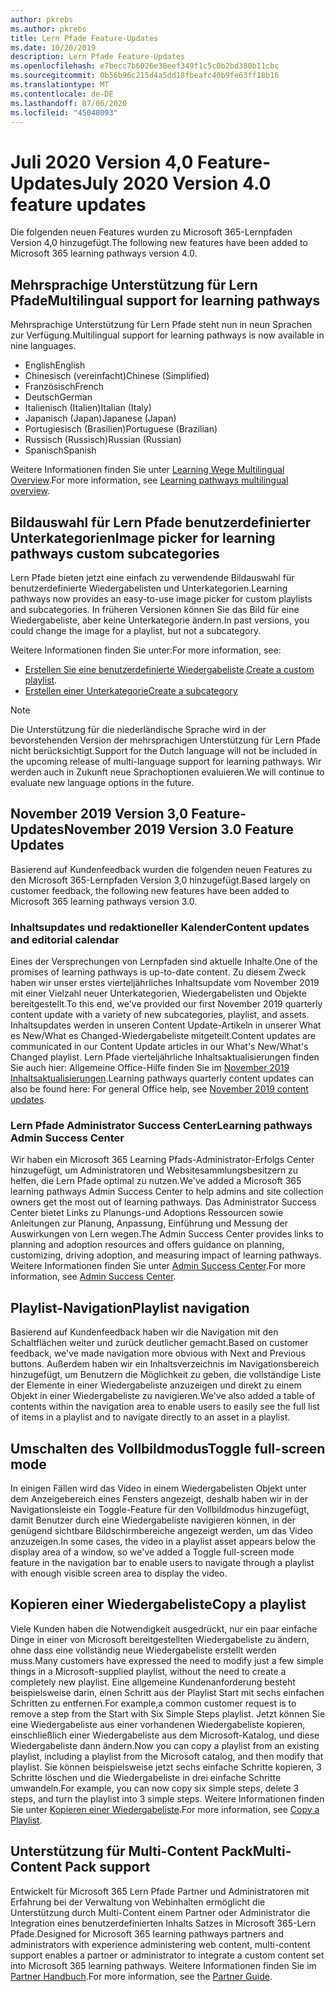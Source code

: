 ```yaml
---
author: pkrebs
ms.author: pkrebs
title: Lern Pfade Feature-Updates
ms.date: 10/20/2019
description: Lern Pfade Feature-Updates
ms.openlocfilehash: e7becc7b6026e38eef349f1c5c0b2bd380b11cbc
ms.sourcegitcommit: 0b56b96c215d4a5dd18fbeafc40b9fe63ff18b16
ms.translationtype: MT
ms.contentlocale: de-DE
ms.lasthandoff: 07/06/2020
ms.locfileid: "45048093"
---
```

# <a name="july-2020-version-40-feature-updates"></a><span data-ttu-id="d492a-103">Juli 2020 Version 4,0 Feature-Updates</span><span class="sxs-lookup"><span data-stu-id="d492a-103">July 2020 Version 4.0 feature updates</span></span> 

<span data-ttu-id="d492a-104">Die folgenden neuen Features wurden zu Microsoft 365-Lernpfaden Version 4,0 hinzugefügt.</span><span class="sxs-lookup"><span data-stu-id="d492a-104">The following new features have been added to Microsoft 365 learning pathways version 4.0.</span></span> 

## <a name="multilingual-support-for-learning-pathways"></a><span data-ttu-id="d492a-105">Mehrsprachige Unterstützung für Lern Pfade</span><span class="sxs-lookup"><span data-stu-id="d492a-105">Multilingual support for learning pathways</span></span> 
<span data-ttu-id="d492a-106">Mehrsprachige Unterstützung für Lern Pfade steht nun in neun Sprachen zur Verfügung.</span><span class="sxs-lookup"><span data-stu-id="d492a-106">Multilingual support for learning pathways is now available in nine languages.</span></span>  
- <span data-ttu-id="d492a-107">English</span><span class="sxs-lookup"><span data-stu-id="d492a-107">English</span></span>     
- <span data-ttu-id="d492a-108">Chinesisch (vereinfacht)</span><span class="sxs-lookup"><span data-stu-id="d492a-108">Chinese (Simplified)</span></span> 
- <span data-ttu-id="d492a-109">Französisch</span><span class="sxs-lookup"><span data-stu-id="d492a-109">French</span></span> 
- <span data-ttu-id="d492a-110">Deutsch</span><span class="sxs-lookup"><span data-stu-id="d492a-110">German</span></span> 
- <span data-ttu-id="d492a-111">Italienisch (Italien)</span><span class="sxs-lookup"><span data-stu-id="d492a-111">Italian (Italy)</span></span> 
- <span data-ttu-id="d492a-112">Japanisch (Japan)</span><span class="sxs-lookup"><span data-stu-id="d492a-112">Japanese (Japan)</span></span> 
- <span data-ttu-id="d492a-113">Portugiesisch (Brasilien)</span><span class="sxs-lookup"><span data-stu-id="d492a-113">Portuguese (Brazilian)</span></span> 
- <span data-ttu-id="d492a-114">Russisch (Russisch)</span><span class="sxs-lookup"><span data-stu-id="d492a-114">Russian (Russian)</span></span> 
- <span data-ttu-id="d492a-115">Spanisch</span><span class="sxs-lookup"><span data-stu-id="d492a-115">Spanish</span></span> 

<span data-ttu-id="d492a-116">Weitere Informationen finden Sie unter [Learning Wege Multilingual Overview](custom_overview.md).</span><span class="sxs-lookup"><span data-stu-id="d492a-116">For more information, see [Learning pathways multilingual overview](custom_overview.md).</span></span> 

## <a name="image-picker-for-learning-pathways-custom-subcategories"></a><span data-ttu-id="d492a-117">Bildauswahl für Lern Pfade benutzerdefinierter Unterkategorien</span><span class="sxs-lookup"><span data-stu-id="d492a-117">Image picker for learning pathways custom subcategories</span></span> 
<span data-ttu-id="d492a-118">Lern Pfade bieten jetzt eine einfach zu verwendende Bildauswahl für benutzerdefinierte Wiedergabelisten und Unterkategorien.</span><span class="sxs-lookup"><span data-stu-id="d492a-118">Learning pathways now provides an easy-to-use image picker for custom playlists and subcategories.</span></span>  <span data-ttu-id="d492a-119">In früheren Versionen können Sie das Bild für eine Wiedergabeliste, aber keine Unterkategorie ändern.</span><span class="sxs-lookup"><span data-stu-id="d492a-119">In past versions, you could change the image for a playlist, but not a subcategory.</span></span>  

<span data-ttu-id="d492a-120">Weitere Informationen finden Sie unter:</span><span class="sxs-lookup"><span data-stu-id="d492a-120">For more information, see:</span></span>
- <span data-ttu-id="d492a-121">[Erstellen Sie eine benutzerdefinierte Wiedergabeliste](custom_createnewplaylist.md).</span><span class="sxs-lookup"><span data-stu-id="d492a-121">[Create a custom playlist](custom_createnewplaylist.md).</span></span> 
- [<span data-ttu-id="d492a-122">Erstellen einer Unterkategorie</span><span class="sxs-lookup"><span data-stu-id="d492a-122">Create a subcategory</span></span>](custom_createnewcat.md)

> [!NOTE]
> <span data-ttu-id="d492a-123">Die Unterstützung für die niederländische Sprache wird in der bevorstehenden Version der mehrsprachigen Unterstützung für Lern Pfade nicht berücksichtigt.</span><span class="sxs-lookup"><span data-stu-id="d492a-123">Support for the Dutch language will not be included in the upcoming release of multi-language support for learning pathways.</span></span> <span data-ttu-id="d492a-124">Wir werden auch in Zukunft neue Sprachoptionen evaluieren.</span><span class="sxs-lookup"><span data-stu-id="d492a-124">We will continue to evaluate new language options in the future.</span></span>

## <a name="november-2019-version-30-feature-updates"></a><span data-ttu-id="d492a-125">November 2019 Version 3,0 Feature-Updates</span><span class="sxs-lookup"><span data-stu-id="d492a-125">November 2019 Version 3.0 Feature Updates</span></span>
<span data-ttu-id="d492a-126">Basierend auf Kundenfeedback wurden die folgenden neuen Features zu den Microsoft 365-Lernpfaden Version 3,0 hinzugefügt.</span><span class="sxs-lookup"><span data-stu-id="d492a-126">Based largely on customer feedback, the following new features have been added to Microsoft 365 learning pathways version 3.0.</span></span>

### <a name="content-updates-and-editorial-calendar"></a><span data-ttu-id="d492a-127">Inhaltsupdates und redaktioneller Kalender</span><span class="sxs-lookup"><span data-stu-id="d492a-127">Content updates and editorial calendar</span></span>
<span data-ttu-id="d492a-128">Eines der Versprechungen von Lernpfaden sind aktuelle Inhalte.</span><span class="sxs-lookup"><span data-stu-id="d492a-128">One of the promises of learning pathways is up-to-date content.</span></span> <span data-ttu-id="d492a-129">Zu diesem Zweck haben wir unser erstes vierteljährliches Inhaltsupdate vom November 2019 mit einer Vielzahl neuer Unterkategorien, Wiedergabelisten und Objekte bereitgestellt.</span><span class="sxs-lookup"><span data-stu-id="d492a-129">To this end, we've provided our first November 2019 quarterly content update with a variety of new subcategories, playlist, and assets.</span></span> <span data-ttu-id="d492a-130">Inhaltsupdates werden in unseren Content Update-Artikeln in unserer What es New/What es Changed-Wiedergabeliste mitgeteilt.</span><span class="sxs-lookup"><span data-stu-id="d492a-130">Content updates are communicated in our Content Update articles in our What's New/What's Changed playlist.</span></span> <span data-ttu-id="d492a-131">Lern Pfade vierteljährliche Inhaltsaktualisierungen finden Sie auch hier: Allgemeine Office-Hilfe finden Sie im [November 2019 Inhaltsaktualisierungen](custom_contentupdates.md).</span><span class="sxs-lookup"><span data-stu-id="d492a-131">Learning pathways quarterly content updates can also be found here: For general Office help, see [November 2019 content updates](custom_contentupdates.md).</span></span>

### <a name="learning-pathways-admin-success-center"></a><span data-ttu-id="d492a-132">Lern Pfade Administrator Success Center</span><span class="sxs-lookup"><span data-stu-id="d492a-132">Learning pathways Admin Success Center</span></span>
<span data-ttu-id="d492a-133">Wir haben ein Microsoft 365 Learning Pfads-Administrator-Erfolgs Center hinzugefügt, um Administratoren und Websitesammlungsbesitzern zu helfen, die Lern Pfade optimal zu nutzen.</span><span class="sxs-lookup"><span data-stu-id="d492a-133">We've added a Microsoft 365 learning pathways Admin Success Center to help admins and site collection owners get the most out of learning pathways.</span></span> <span data-ttu-id="d492a-134">Das Administrator Success Center bietet Links zu Planungs-und Adoptions Ressourcen sowie Anleitungen zur Planung, Anpassung, Einführung und Messung der Auswirkungen von Lern wegen.</span><span class="sxs-lookup"><span data-stu-id="d492a-134">The Admin Success Center provides links to planning and adoption resources and offers guidance on planning, customizing, driving adoption, and measuring impact of learning pathways.</span></span> <span data-ttu-id="d492a-135">Weitere Informationen finden Sie unter [Admin Success Center](custom_successcenter.md).</span><span class="sxs-lookup"><span data-stu-id="d492a-135">For more information, see [Admin Success Center](custom_successcenter.md).</span></span>

## <a name="playlist-navigation"></a><span data-ttu-id="d492a-136">Playlist-Navigation</span><span class="sxs-lookup"><span data-stu-id="d492a-136">Playlist navigation</span></span>
<span data-ttu-id="d492a-137">Basierend auf Kundenfeedback haben wir die Navigation mit den Schaltflächen weiter und zurück deutlicher gemacht.</span><span class="sxs-lookup"><span data-stu-id="d492a-137">Based on customer feedback, we've made navigation more obvious with Next and Previous buttons.</span></span> <span data-ttu-id="d492a-138">Außerdem haben wir ein Inhaltsverzeichnis im Navigationsbereich hinzugefügt, um Benutzern die Möglichkeit zu geben, die vollständige Liste der Elemente in einer Wiedergabeliste anzuzeigen und direkt zu einem Objekt in einer Wiedergabeliste zu navigieren.</span><span class="sxs-lookup"><span data-stu-id="d492a-138">We've also added a table of contents within the navigation area to enable users to easily see the full list of items in a playlist and to navigate directly to an asset in a playlist.</span></span>

## <a name="toggle-full-screen-mode"></a><span data-ttu-id="d492a-139">Umschalten des Vollbildmodus</span><span class="sxs-lookup"><span data-stu-id="d492a-139">Toggle full-screen mode</span></span>
<span data-ttu-id="d492a-140">In einigen Fällen wird das Video in einem Wiedergabelisten Objekt unter dem Anzeigebereich eines Fensters angezeigt, deshalb haben wir in der Navigationsleiste ein Toggle-Feature für den Vollbildmodus hinzugefügt, damit Benutzer durch eine Wiedergabeliste navigieren können, in der genügend sichtbare Bildschirmbereiche angezeigt werden, um das Video anzuzeigen.</span><span class="sxs-lookup"><span data-stu-id="d492a-140">In some cases, the video in a playlist asset appears below the display area of a window, so we've added a Toggle full-screen mode feature in the navigation bar to enable users to navigate through a playlist with enough visible screen area to display the video.</span></span>

## <a name="copy-a-playlist"></a><span data-ttu-id="d492a-141">Kopieren einer Wiedergabeliste</span><span class="sxs-lookup"><span data-stu-id="d492a-141">Copy a playlist</span></span>
<span data-ttu-id="d492a-142">Viele Kunden haben die Notwendigkeit ausgedrückt, nur ein paar einfache Dinge in einer von Microsoft bereitgestellten Wiedergabeliste zu ändern, ohne dass eine vollständig neue Wiedergabeliste erstellt werden muss.</span><span class="sxs-lookup"><span data-stu-id="d492a-142">Many customers have expressed the need to modify just a few simple things in a Microsoft-supplied playlist, without the need to create a completely new playlist.</span></span> <span data-ttu-id="d492a-143">Eine allgemeine Kundenanforderung besteht beispielsweise darin, einen Schritt aus der Playlist Start mit sechs einfachen Schritten zu entfernen.</span><span class="sxs-lookup"><span data-stu-id="d492a-143">For example,a common customer request is to remove a step from the Start with Six Simple Steps playlist.</span></span> <span data-ttu-id="d492a-144">Jetzt können Sie eine Wiedergabeliste aus einer vorhandenen Wiedergabeliste kopieren, einschließlich einer Wiedergabeliste aus dem Microsoft-Katalog, und diese Wiedergabeliste dann ändern.</span><span class="sxs-lookup"><span data-stu-id="d492a-144">Now you can copy a playlist from an existing playlist, including a playlist from the Microsoft catalog, and then modify that playlist.</span></span> <span data-ttu-id="d492a-145">Sie können beispielsweise jetzt sechs einfache Schritte kopieren, 3 Schritte löschen und die Wiedergabeliste in drei einfache Schritte umwandeln.</span><span class="sxs-lookup"><span data-stu-id="d492a-145">For example, you can now copy six simple steps, delete 3 steps, and turn the playlist into 3 simple steps.</span></span> <span data-ttu-id="d492a-146">Weitere Informationen finden Sie unter [Kopieren einer Wiedergabeliste](custom_copyplaylist.md).</span><span class="sxs-lookup"><span data-stu-id="d492a-146">For more information, see [Copy a Playlist](custom_copyplaylist.md).</span></span>

## <a name="multi-content-pack-support"></a><span data-ttu-id="d492a-147">Unterstützung für Multi-Content Pack</span><span class="sxs-lookup"><span data-stu-id="d492a-147">Multi-Content Pack support</span></span>
<span data-ttu-id="d492a-148">Entwickelt für Microsoft 365 Lern Pfade Partner und Administratoren mit Erfahrung bei der Verwaltung von Webinhalten ermöglicht die Unterstützung durch Multi-Content einem Partner oder Administrator die Integration eines benutzerdefinierten Inhalts Satzes in Microsoft 365-Lern Pfade.</span><span class="sxs-lookup"><span data-stu-id="d492a-148">Designed for Microsoft 365 learning pathways partners and administrators with experience administering web content, multi-content support enables a partner or administrator to integrate a custom content set into Microsoft 365 learning pathways.</span></span> <span data-ttu-id="d492a-149">Weitere Informationen finden Sie im [Partner Handbuch](custom_partnerguide.md).</span><span class="sxs-lookup"><span data-stu-id="d492a-149">For more information, see the [Partner Guide](custom_partnerguide.md).</span></span>

